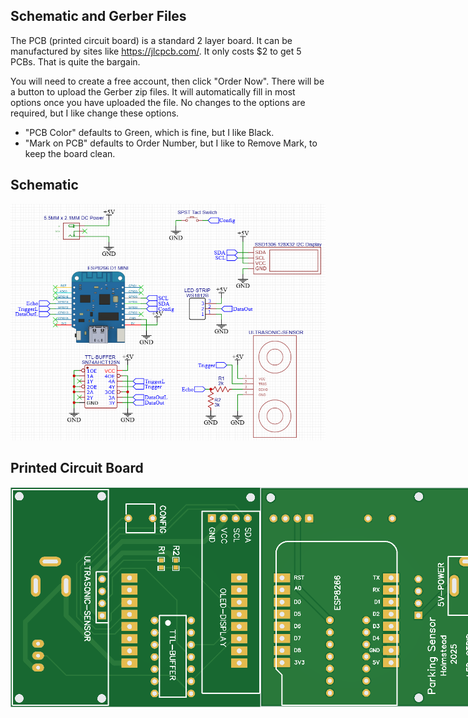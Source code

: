 <h2>Schematic and Gerber Files</h2>

The PCB (printed circuit board) is a standard 2 layer board.  It can be manufactured by sites like https://jlcpcb.com/.
It only costs $2 to get 5 PCBs.  That is quite the bargain.

You will need to create a free account, then click "Order Now".  There will be a button to upload the Gerber zip files.
It will automatically fill in most options once you have uploaded the file.  No changes to the options are required, but I like change these options.

* "PCB Color" defaults to Green, which is fine, but I like Black.
* "Mark on PCB" defaults to Order Number, but I like to Remove Mark, to keep the board clean. 

<h2>Schematic</h2>
<img src="https://github.com/swholmstead/DistanceSensor/blob/main/pictures/schematic.png" alt="Schematic" width=800>
<h2>Printed Circuit Board</h2>
<div style="display: flex; gap: 20x;">
    <img src="https://github.com/swholmstead/DistanceSensor/blob/main/pictures/PCB Front.png" alt="PCB" width=400>
    <img src="https://github.com/swholmstead/DistanceSensor/blob/main/pictures/PCB Back.png" alt="PCB" width=400>
</div>

